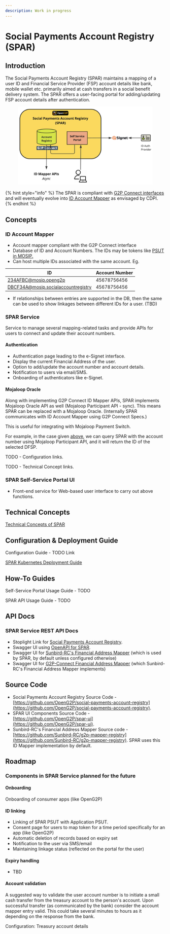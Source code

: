 ```yaml
---
description: Work in progress
---
```


# Social Payments Account Registry (SPAR)

## Introduction

The Social Payments Account Registry (SPAR) maintains a mapping of a user ID and Financial Service Provider (FSP) account details like bank, mobile wallet etc. primarily aimed at cash transfers in a social benefit delivery system. The SPAR offers a user-facing portal for adding/updating FSP account details after authentication.

<figure><img src="../../.gitbook/assets/spar.jpg" alt=""><figcaption></figcaption></figure>

{% hint style="info" %}
The SPAR is compliant with [G2P Connect interfaces](https://github.com/G2P-Connect/specs/blob/draft/api/g2p-mapper.yaml) and will eventually evolve into [ID Account Mapper](https://g2pconnect.cdpi.dev/protocol/interfaces/beneficiary-management/mapper-architecture) as envisaged by CDPI.
{% endhint %}

## Concepts

### ID Account Mapper

* Account mapper compliant with the G2P Connect interface
* Database of ID and Account Numbers. The IDs may be tokens like [PSUT in MOSIP.](https://docs.mosip.io/1.2.0/id-lifecycle-management/identifiers#token-id-psut-partner-specific-user-token)
* Can host multiple IDs associated with the same account. Eg.

| ID                                  | Account Number |
| ----------------------------------- | -------------- |
| 234AFBC@mosip.openg2p               | 45678756456    |
| DBCF34A@mosip.socialaccountregistry | 45678756456    |

* If relationships between entries are supported in the DB, then the same can be used to show linkages between different IDs for a user. (TBD)

### SPAR Service

Service to manage several mapping-related tasks and provide APIs for users to connect and update their account numbers.

#### Authentication

* Authentication page leading to the e-Signet interface.
* Display the current Financial Address of the user.
* Option to add/update the account number and account details.
* Notification to users via email/SMS.
* Onboarding of authenticators like e-Signet.

#### Mojaloop Oracle

Along with implementing G2P Connect ID Mapper APIs, SPAR implements Mojaloop Oracle API as well (Mojaloop Participant API - sync). This means SPAR can be replaced with a Mojaloop Oracle. (Internally SPAR communicates with ID Account Mapper using G2P Connect Specs.)

This is useful for integrating with Mojaloop Payment Switch.

For example, in the case given [above](social-payments-account-registry-spar.md#id-account-mapper), we can query SPAR with the account number using Mojaloop Participant API, and it will return the ID of the selected DFSP.

TODO - Configuration links.

TODO - Technical Concept links.

### SPAR Self-Service Portal UI

* Front-end service for Web-based user interface to carry out above functions.

## Technical Concepts

[Technical Concepts of SPAR](../../developer-zone/repositories/social-payments-account-registry.md)

## Configuration & Deployment Guide

Configuration Guide - TODO Link

[SPAR Kubernetes Deployment Guide](../../guides/deployment-guide/deployment-on-kubernetes/#social-payments-account-registry-deployment)

## How-To Guides

Self-Service Portal Usage Guide - TODO

SPAR API Usage Guide - TODO

## API Docs

### SPAR Service REST API Docs

* Stoplight Link for [Social Payments Account Registry](https://openg2p.stoplight.io/docs/social-payments-account-regsitry).
* Swagger UI using [OpenAPI for SPAR](https://validator.swagger.io/?url=https://raw.githubusercontent.com/OpenG2P/social-payments-account-registry/develop/api-docs/generated/openapi.json).
* Swagger UI for [Sunbird-RC's Financial Address Mapper](https://validator.swagger.io/?url=https://raw.githubusercontent.com/Sunbird-RC/g2p-mapper-registry/main/services/mapper-service/swagger.yml) (which is used by SPAR, by default unless configured otherwise)
* Swagger UI for [G2P-Connect Financial Address Mapper](https://validator.swagger.io/?url=https://raw.githubusercontent.com/g2p-connect/specs/draft/release/yaml/mapper\_core\_api\_v1.0.0.yaml) (which Sunbird-RC's Financial Address Mapper implements)

## Source Code

* Social Payments Account Registry Source Code - [https://github.com/OpenG2P/social-payments-account-registry](https://github.com/OpenG2P/social-payments-account-registry).
* SPAR UI Components Source Code - [https://github.com/OpenG2P/spar-ui](https://github.com/OpenG2P/spar-ui).
* Sunbird-RC's Financial Address Mapper Source code - [https://github.com/Sunbird-RC/g2p-mapper-registry](https://github.com/Sunbird-RC/g2p-mapper-registry). SPAR uses this ID Mapper implementation by default.

## Roadmap

### Components in SPAR Service planned for the future

#### Onboarding

Onboarding of consumer apps (like OpenG2P)

#### ID linking

* Linking of SPAR PSUT with Application PSUT.
* Consent page for users to map token for a time period specifically for an app (like OpenG2P)
* Automatic deletion of records based on expiry set
* Notification to the user via SMS/email
* Maintaining linkage status (reflected on the portal for the user)

#### Expiry handling

* TBD

#### Account validation

A suggested way to validate the user account number is to initiate a small cash transfer from the treasury account to the person's account. Upon successful transfer (as communicated by the bank) consider the account mapper entry valid. This could take several minutes to hours as it depending on the response from the bank.

Configuration: Treasury account details
